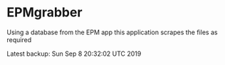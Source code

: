 # EPMgrabber
Using a database from the EPM app this application scrapes the files as required


Latest backup: Sun Sep 8 20:32:02 UTC 2019
